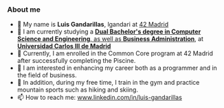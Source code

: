 ### About me

- 👋 My name is **Luis Gandarillas**, lgandari at [42 Madrid](www.42madrid.com)
- 🔭 I am currently studying a [**Dual Bachelor's degree in Computer Science and Engineering**, as well as **Business Administration**](www.uc3m.es/doble-grado/informatica-ade), at [**Universidad Carlos III de Madrid**](https://www.uc3m.es/inicio)
- 🌱 Currently, I am enrolled in the Common Core program at 42 Madrid after successfully completing the Piscine.
- 🚀 I am interested in enhancing my career both as a programmer and in the field of business.
- 💬 In addition, during my free time, I train in the gym and practice mountain sports such as hiking and skiing.
- 📫 How to reach me: www.linkedin.com/in/luis-gandarillas
